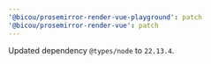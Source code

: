 ```yaml
---
'@bicou/prosemirror-render-vue-playground': patch
'@bicou/prosemirror-render-vue': patch
---
```


Updated dependency `@types/node` to `22.13.4`.
